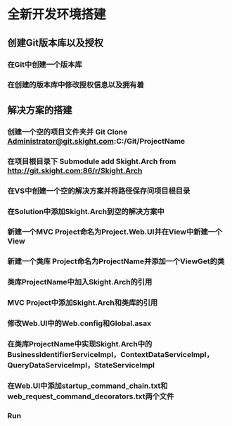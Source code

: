 # 全新开发环境搭建

## 创建Git版本库以及授权
### 在Git中创建一个版本库
### 在创建的版本库中修改授权信息以及拥有着
## 解决方案的搭建
### 创建一个空的项目文件夹并 Git Clone Administrator@git.skight.com:C:/Git/ProjectName
### 在项目根目录下 Submodule add Skight.Arch from http://git.skight.com:86/r/Skight.Arch
### 在VS中创建一个空的解决方案并将路径保存问项目根目录
### 在Solution中添加Skight.Arch到空的解决方案中
### 新建一个MVC Project命名为Project.Web.UI并在View中新建一个View
### 新建一个类库 Project命名为ProjectName并添加一个ViewGet的类
### 类库ProjectName中加入Skight.Arch的引用
### MVC Project中添加Skight.Arch和类库的引用
### 修改Web.UI中的Web.config和Global.asax
### 在类库ProjectName中实现Skight.Arch中的BusinessIdentifierServiceImpl，ContextDataServiceImpl，QueryDataServiceImpl，StateServiceImpl
### 在Web.UI中添加startup_command_chain.txt和web_request_command_decorators.txt两个文件
### Run